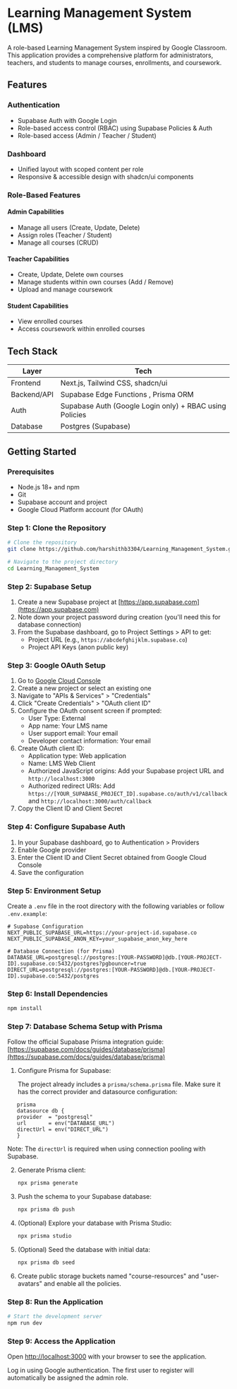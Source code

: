 # Learning Management System (LMS)

A role-based Learning Management System inspired by Google Classroom. This application provides a comprehensive platform for administrators, teachers, and students to manage courses, enrollments, and coursework.

## Features

### Authentication

- Supabase Auth with Google Login
- Role-based access control (RBAC) using Supabase Policies & Auth
- Role-based access (Admin / Teacher / Student)

### Dashboard

- Unified layout with scoped content per role
- Responsive & accessible design with shadcn/ui components

### Role-Based Features

#### Admin Capabilities

- Manage all users (Create, Update, Delete)
- Assign roles (Teacher / Student)
- Manage all courses (CRUD)

#### Teacher Capabilities

- Create, Update, Delete own courses
- Manage students within own courses (Add / Remove)
- Upload and manage coursework

#### Student Capabilities

- View enrolled courses
- Access coursework within enrolled courses

## Tech Stack

| Layer       | Tech                                                    |
| ----------- | ------------------------------------------------------- |
| Frontend    | Next.js, Tailwind CSS, shadcn/ui                        |
| Backend/API | Supabase Edge Functions , Prisma ORM                    |
| Auth        | Supabase Auth (Google Login only) + RBAC using Policies |
| Database    | Postgres (Supabase)                                     |

## Getting Started

### Prerequisites

- Node.js 18+ and npm
- Git
- Supabase account and project
- Google Cloud Platform account (for OAuth)

### Step 1: Clone the Repository

```bash
# Clone the repository
git clone https://github.com/harshithb3304/Learning_Management_System.git

# Navigate to the project directory
cd Learning_Management_System
```

### Step 2: Supabase Setup

1. Create a new Supabase project at [https://app.supabase.com](https://app.supabase.com)
2. Note down your project password during creation (you'll need this for database connection)
3. From the Supabase dashboard, go to Project Settings > API to get:
   - Project URL (e.g., `https://abcdefghijklm.supabase.co`)
   - Project API Keys (anon public key)

### Step 3: Google OAuth Setup

1. Go to [Google Cloud Console](https://console.cloud.google.com/)
2. Create a new project or select an existing one
3. Navigate to "APIs & Services" > "Credentials"
4. Click "Create Credentials" > "OAuth client ID"
5. Configure the OAuth consent screen if prompted:
   - User Type: External
   - App name: Your LMS name
   - User support email: Your email
   - Developer contact information: Your email
6. Create OAuth client ID:
   - Application type: Web application
   - Name: LMS Web Client
   - Authorized JavaScript origins: Add your Supabase project URL and `http://localhost:3000`
   - Authorized redirect URIs: Add `https://[YOUR_SUPABASE_PROJECT_ID].supabase.co/auth/v1/callback` and `http://localhost:3000/auth/callback`
7. Copy the Client ID and Client Secret

### Step 4: Configure Supabase Auth

1. In your Supabase dashboard, go to Authentication > Providers
2. Enable Google provider
3. Enter the Client ID and Client Secret obtained from Google Cloud Console
4. Save the configuration

### Step 5: Environment Setup

Create a `.env` file in the root directory with the following variables or follow `.env.example`:

```
# Supabase Configuration
NEXT_PUBLIC_SUPABASE_URL=https://your-project-id.supabase.co
NEXT_PUBLIC_SUPABASE_ANON_KEY=your_supabase_anon_key_here

# Database Connection (for Prisma)
DATABASE_URL=postgresql://postgres:[YOUR-PASSWORD]@db.[YOUR-PROJECT-ID].supabase.co:5432/postgres?pgbouncer=true
DIRECT_URL=postgresql://postgres:[YOUR-PASSWORD]@db.[YOUR-PROJECT-ID].supabase.co:5432/postgres
```

### Step 6: Install Dependencies

```bash
npm install
```

### Step 7: Database Schema Setup with Prisma

Follow the official Supabase Prisma integration guide: [https://supabase.com/docs/guides/database/prisma](https://supabase.com/docs/guides/database/prisma)

1. Configure Prisma for Supabase:

   The project already includes a `prisma/schema.prisma` file. Make sure it has the correct provider and datasource configuration:

```
   prisma
   datasource db {
   provider  = "postgresql"
   url       = env("DATABASE_URL")
   directUrl = env("DIRECT_URL")
   }
```

Note: The `directUrl` is required when using connection pooling with Supabase.

2. Generate Prisma client:

   ```bash
   npx prisma generate
   ```

3. Push the schema to your Supabase database:

   ```bash
   npx prisma db push
   ```

4. (Optional) Explore your database with Prisma Studio:

   ```bash
   npx prisma studio
   ```

5. (Optional) Seed the database with initial data:

   ```bash
   npx prisma db seed
   ```

6. Create public storage buckets named "course-resources" and "user-avatars" and enable all the policies.

### Step 8: Run the Application

```bash
# Start the development server
npm run dev
```

### Step 9: Access the Application

Open [http://localhost:3000](http://localhost:3000) with your browser to see the application.

Log in using Google authentication. The first user to register will automatically be assigned the admin role.
